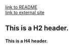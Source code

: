 [link to README](README.md)
<br>
[link to external site](https://google.com)

<h2>
This is a H2 header.
</h2>

<h4>
This is a H4 header.
</h4>
